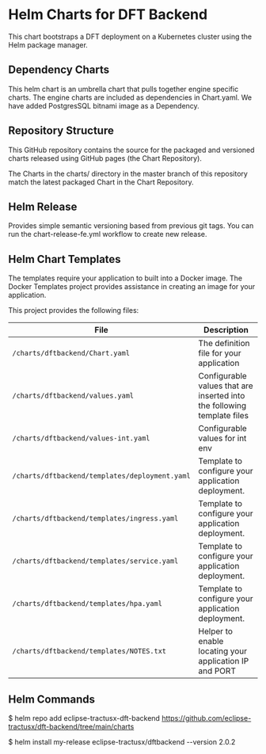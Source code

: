 # Helm Charts for DFT Backend

This chart bootstraps a DFT deployment on a Kubernetes cluster using the Helm package manager.


## Dependency Charts

This helm chart is an umbrella chart that pulls together engine specific charts. The engine charts are included as dependencies in Chart.yaml.
We have added PostgresSQL bitnami image as a Dependency.



## Repository Structure

This GitHub repository contains the source for the packaged and versioned charts released using GitHub pages (the Chart Repository).

The Charts in the charts/ directory in the master branch of this repository match the latest packaged Chart in the Chart Repository. 

## Helm Release
 
Provides simple semantic versioning based from previous git tags. You can run the chart-release-fe.yml workflow to create new release. 

## Helm Chart Templates

The templates require your application to built into a Docker image. The Docker Templates project provides assistance in creating an image for your application.

This project provides the following files:

| File                                               | Description                                                             |
|--------------------------------------------------- |-----------------------------------------------------------------------  |  
| `/charts/dftbackend/Chart.yaml`                    | The definition file for your application                                | 
| `/charts/dftbackend/values.yaml`                   | Configurable values that are inserted into the following template files |   
| `/charts/dftbackend/values-int.yaml`               | Configurable values for int env                                         | 
| `/charts/dftbackend/templates/deployment.yaml`     | Template to configure your application deployment.                      |
| `/charts/dftbackend/templates/ingress.yaml`        | Template to configure your application deployment.                      | 
| `/charts/dftbackend/templates/service.yaml`        | Template to configure your application deployment.                      | 
| `/charts/dftbackend/templates/hpa.yaml`            | Template to configure your application deployment.                      | 
| `/charts/dftbackend/templates/NOTES.txt`           | Helper to enable locating your application IP and PORT                  | 

## Helm Commands
$ helm repo add eclipse-tractusx-dft-backend https://github.com/eclipse-tractusx/dft-backend/tree/main/charts

$ helm install my-release eclipse-tractusx/dftbackend --version 2.0.2


